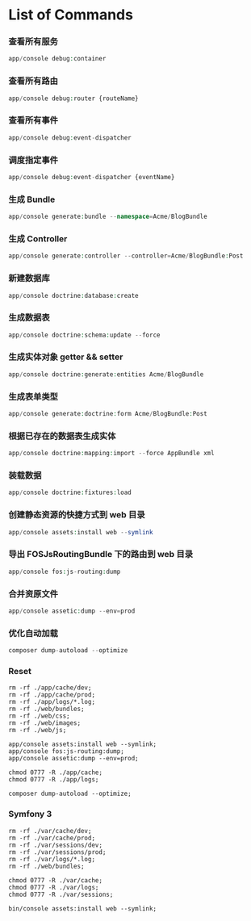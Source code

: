 
# List of Commands

### 查看所有服务

```php
app/console debug:container
```

### 查看所有路由

```php
app/console debug:router {routeName}
```

### 查看所有事件

```php
app/console debug:event-dispatcher
```

### 调度指定事件

```php
app/console debug:event-dispatcher {eventName}
```

### 生成 Bundle

```php
app/console generate:bundle --namespace=Acme/BlogBundle
```

### 生成 Controller

```php
app/console generate:controller --controller=Acme/BlogBundle:Post
```

### 新建数据库

```php
app/console doctrine:database:create
```

### 生成数据表
```php
app/console doctrine:schema:update --force
```

### 生成实体对象 getter && setter

```php
app/console doctrine:generate:entities Acme/BlogBundle
```

### 生成表单类型
```php
app/console generate:doctrine:form Acme/BlogBundle:Post
```

### 根据已存在的数据表生成实体

```php
app/console doctrine:mapping:import --force AppBundle xml
```

### 装载数据

```php
app/console doctrine:fixtures:load
```

### 创建静态资源的快捷方式到 web 目录

```php
app/console assets:install web --symlink
```

### 导出 FOSJsRoutingBundle 下的路由到 web 目录

```php
app/console fos:js-routing:dump
```

### 合并资原文件

```php
app/console assetic:dump --env=prod
```

### 优化自动加载

```php
composer dump-autoload --optimize
```

### Reset

```
rm -rf ./app/cache/dev;
rm -rf ./app/cache/prod;
rm -rf ./app/logs/*.log;
rm -rf ./web/bundles;
rm -rf ./web/css;
rm -rf ./web/images;
rm -rf ./web/js;

app/console assets:install web --symlink;
app/console fos:js-routing:dump;
app/console assetic:dump --env=prod;

chmod 0777 -R ./app/cache;
chmod 0777 -R ./app/logs;

composer dump-autoload --optimize;
```

### Symfony 3

```
rm -rf ./var/cache/dev;
rm -rf ./var/cache/prod;
rm -rf ./var/sessions/dev;
rm -rf ./var/sessions/prod;
rm -rf ./var/logs/*.log;
rm -rf ./web/bundles;

chmod 0777 -R ./var/cache;
chmod 0777 -R ./var/logs;
chmod 0777 -R ./var/sessions;

bin/console assets:install web --symlink;
```
